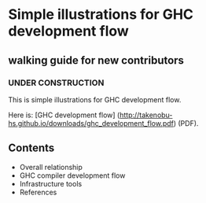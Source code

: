 Simple illustrations for GHC development flow
=============================================
  walking guide for new contributors
  ----------------------------------

### UNDER CONSTRUCTION ###

This is simple illustrations for GHC development flow.

Here is: [GHC development flow]
(http://takenobu-hs.github.io/downloads/ghc_development_flow.pdf) (PDF).


Contents
--------

- Overall relationship
- GHC compiler development flow
- Infrastructure tools
- References
